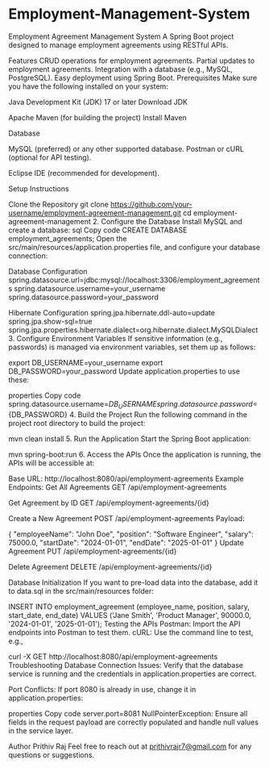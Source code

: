 # Employment-Management-System
Employment Agreement Management System A Spring Boot project designed to manage employment agreements using RESTful APIs.

Features CRUD operations for employment agreements. Partial updates to employment agreements. Integration with a database (e.g., MySQL, PostgreSQL). Easy deployment using Spring Boot. Prerequisites Make sure you have the following installed on your system:

Java Development Kit (JDK) 17 or later Download JDK

Apache Maven (for building the project) Install Maven

Database

MySQL (preferred) or any other supported database. Postman or cURL (optional for API testing).

Eclipse IDE (recommended for development).

Setup Instructions

Clone the Repository
git clone https://github.com/your-username/employment-agreement-management.git cd employment-agreement-management 2. Configure the Database Install MySQL and create a database: sql Copy code CREATE DATABASE employment_agreements; Open the src/main/resources/application.properties file, and configure your database connection:

Database Configuration
spring.datasource.url=jdbc:mysql://localhost:3306/employment_agreements spring.datasource.username=your_username spring.datasource.password=your_password

Hibernate Configuration
spring.jpa.hibernate.ddl-auto=update spring.jpa.show-sql=true spring.jpa.properties.hibernate.dialect=org.hibernate.dialect.MySQLDialect 3. Configure Environment Variables If sensitive information (e.g., passwords) is managed via environment variables, set them up as follows:

export DB_USERNAME=your_username export DB_PASSWORD=your_password Update application.properties to use these:

properties Copy code spring.datasource.username=${DB_USERNAME} spring.datasource.password=${DB_PASSWORD} 4. Build the Project Run the following command in the project root directory to build the project:

mvn clean install 5. Run the Application Start the Spring Boot application:

mvn spring-boot:run 6. Access the APIs Once the application is running, the APIs will be accessible at:

Base URL: http://localhost:8080/api/employment-agreements Example Endpoints: Get All Agreements GET /api/employment-agreements

Get Agreement by ID GET /api/employment-agreements/{id}

Create a New Agreement POST /api/employment-agreements Payload:

{ "employeeName": "John Doe", "position": "Software Engineer", "salary": 75000.0, "startDate": "2024-01-01", "endDate": "2025-01-01" } Update Agreement PUT /api/employment-agreements/{id}

Delete Agreement DELETE /api/employment-agreements/{id}

Database Initialization If you want to pre-load data into the database, add it to data.sql in the src/main/resources folder:

INSERT INTO employment_agreement (employee_name, position, salary, start_date, end_date) VALUES ('Jane Smith', 'Product Manager', 90000.0, '2024-01-01', '2025-01-01'); Testing the APIs Postman: Import the API endpoints into Postman to test them. cURL: Use the command line to test, e.g.,

curl -X GET http://localhost:8080/api/employment-agreements Troubleshooting Database Connection Issues: Verify that the database service is running and the credentials in application.properties are correct.

Port Conflicts: If port 8080 is already in use, change it in application.properties:

properties Copy code server.port=8081 NullPointerException: Ensure all fields in the request payload are correctly populated and handle null values in the service layer.

Author Prithiv Raj Feel free to reach out at prithivrajr7@gmail.com for any questions or suggestions.
